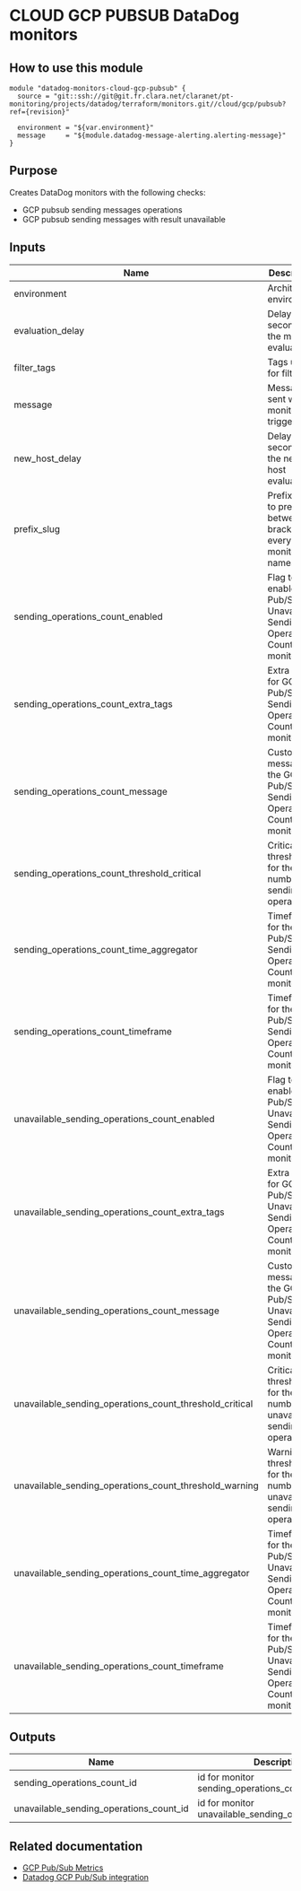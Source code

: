 # CLOUD GCP PUBSUB DataDog monitors

## How to use this module

```
module "datadog-monitors-cloud-gcp-pubsub" {
  source = "git::ssh://git@git.fr.clara.net/claranet/pt-monitoring/projects/datadog/terraform/monitors.git//cloud/gcp/pubsub?ref={revision}"

  environment = "${var.environment}"
  message     = "${module.datadog-message-alerting.alerting-message}"
}

```

## Purpose

Creates DataDog monitors with the following checks:

- GCP pubsub sending messages operations
- GCP pubsub sending messages with result unavailable

## Inputs

| Name | Description | Type | Default | Required |
|------|-------------|:----:|:-----:|:-----:|
| environment | Architecture environment | string | n/a | yes |
| evaluation\_delay | Delay in seconds for the metric evaluation | string | `"900"` | no |
| filter\_tags | Tags used for filtering | string | `"*"` | no |
| message | Message sent when a monitor is triggered | string | n/a | yes |
| new\_host\_delay | Delay in seconds for the new host evaluation | string | `"300"` | no |
| prefix\_slug | Prefix string to prepend between brackets on every monitors names | string | `""` | no |
| sending\_operations\_count\_enabled | Flag to enable GCP Pub/Sub Unavailable Sending Operations Count monitor | string | `"true"` | no |
| sending\_operations\_count\_extra\_tags | Extra tags for GCP Pub/Sub Sending Operations Count monitor | list(string) | `[]` | no |
| sending\_operations\_count\_message | Custom message for the GCP Pub/Sub Sending Operations Count monitor | string | `""` | no |
| sending\_operations\_count\_threshold\_critical | Critical threshold for the number of sending operations. | string | `"0"` | no |
| sending\_operations\_count\_time\_aggregator | Timeframe for the GCP Pub/Sub Sending Operations Count monitor | string | `"sum"` | no |
| sending\_operations\_count\_timeframe | Timeframe for the GCP Pub/Sub Sending Operations Count monitor | string | `"last_30m"` | no |
| unavailable\_sending\_operations\_count\_enabled | Flag to enable GCP Pub/Sub Unavailable Sending Operations Count monitor | string | `"true"` | no |
| unavailable\_sending\_operations\_count\_extra\_tags | Extra tags for GCP Pub/Sub Unavailable Sending Operations Count monitor | list(string) | `[]` | no |
| unavailable\_sending\_operations\_count\_message | Custom message for the GCP Pub/Sub Unavailable Sending Operations Count monitor | string | `""` | no |
| unavailable\_sending\_operations\_count\_threshold\_critical | Critical threshold for the number of unavailable sending operations | string | `"4"` | no |
| unavailable\_sending\_operations\_count\_threshold\_warning | Warning threshold for the number of unavailable sending operations | string | `"2"` | no |
| unavailable\_sending\_operations\_count\_time\_aggregator | Timeframe for the GCP Pub/Sub Unavailable Sending Operations Count monitor | string | `"sum"` | no |
| unavailable\_sending\_operations\_count\_timeframe | Timeframe for the GCP Pub/Sub Unavailable Sending Operations Count monitor | string | `"last_10m"` | no |

## Outputs

| Name | Description |
|------|-------------|
| sending\_operations\_count\_id | id for monitor sending_operations_count |
| unavailable\_sending\_operations\_count\_id | id for monitor unavailable_sending_operations_count |

## Related documentation

* [GCP Pub/Sub Metrics](https://cloud.google.com/monitoring/api/metrics_gcp#gcp-pubsub)
* [Datadog GCP Pub/Sub integration](https://docs.datadoghq.com/integrations/google_cloud_pubsub/)
